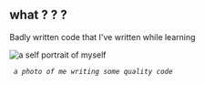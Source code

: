 ## what ? ? ?

Badly written code that I've written while learning 


![a self portrait of myself](https://31.media.tumblr.com/54f295e40523e38628ed807d71dbacbe/tumblr_n4e9lp3dA31r3ifxzo2_500.gif)   

*`` a photo of me writing some quality code``*